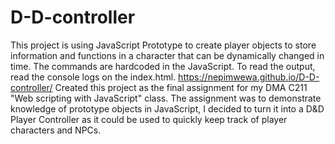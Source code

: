 # D-D-controller
This project is using JavaScript Prototype to create player objects to store information and functions in a character that can be dynamically changed in time. The commands are hardcoded in the JavaScript. To read the output, read the console logs on the index.html. https://nepimwewa.github.io/D-D-controller/
Created this project as the final assignment for my DMA C211 "Web scripting with JavaScript" class. The assignment was to demonstrate knowledge of prototype objects in JavaScript, I decided to turn it into a D&D Player Controller as it could be used to quickly keep track of player characters and NPCs.
